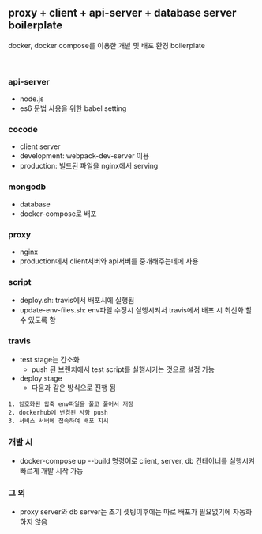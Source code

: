 ## proxy + client + api-server + database server boilerplate

docker, docker compose를 이용한 개발 및 배포 환경 boilerplate

<br>

### api-server

- node.js
- es6 문법 사용을 위한 babel setting

### cocode

- client server
- development: webpack-dev-server 이용
- production: 빌드된 파일을 nginx에서 serving

### mongodb

- database
- docker-compose로 배포

### proxy

- nginx
- production에서 client서버와 api서버를 중개해주는데에 사용

### script

- deploy.sh: travis에서 배포시에 실행됨
- update-env-files.sh: env파일 수정시 실행시켜서 travis에서 배포 시 최신화 할 수 있도록 함

### travis

- test stage는 간소화
  - push 된 브랜치에서 test script를 실행시키는 것으로 설정 가능
- deploy stage
  - 다음과 같은 방식으로 진행 됨

```
1. 암호화된 압축 env파일을 풀고 풀어서 저장
2. dockerhub에 변경된 사항 push
3. 서비스 서버에 접속하여 배포 지시
```

### 개발 시

- docker-compose up --build 명령어로 client, server, db 컨테이너를 실행시켜 빠르게 개발 시작 가능

### 그 외

- proxy server와 db server는 초기 셋팅이후에는 따로 배포가 필요없기에 자동화하지 않음
